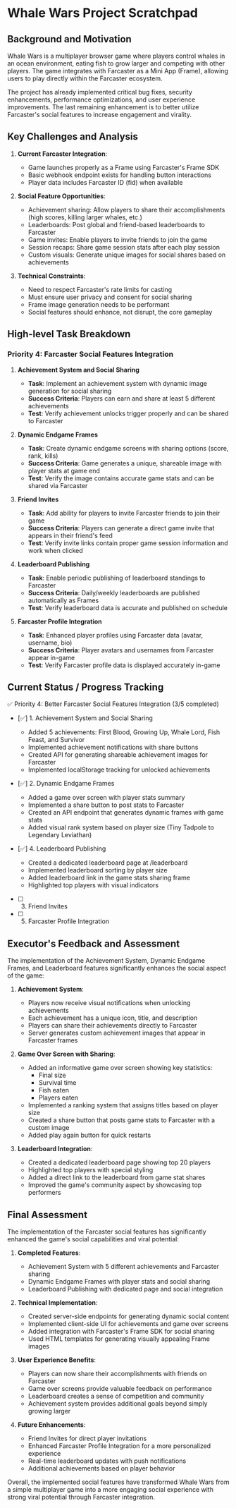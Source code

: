 # Whale Wars Project Scratchpad

## Background and Motivation

Whale Wars is a multiplayer browser game where players control whales in an ocean environment, eating fish to grow larger and competing with other players. The game integrates with Farcaster as a Mini App (Frame), allowing users to play directly within the Farcaster ecosystem.

The project has already implemented critical bug fixes, security enhancements, performance optimizations, and user experience improvements. The last remaining enhancement is to better utilize Farcaster's social features to increase engagement and virality.

## Key Challenges and Analysis

1. **Current Farcaster Integration**:
   - Game launches properly as a Frame using Farcaster's Frame SDK
   - Basic webhook endpoint exists for handling button interactions
   - Player data includes Farcaster ID (fid) when available

2. **Social Feature Opportunities**:
   - Achievement sharing: Allow players to share their accomplishments (high scores, killing larger whales, etc.)
   - Leaderboards: Post global and friend-based leaderboards to Farcaster
   - Game invites: Enable players to invite friends to join the game
   - Session recaps: Share game session stats after each play session
   - Custom visuals: Generate unique images for social shares based on achievements

3. **Technical Constraints**:
   - Need to respect Farcaster's rate limits for casting
   - Must ensure user privacy and consent for social sharing
   - Frame image generation needs to be performant
   - Social features should enhance, not disrupt, the core gameplay

## High-level Task Breakdown

### Priority 4: Farcaster Social Features Integration

1. **Achievement System and Social Sharing**
   - **Task**: Implement an achievement system with dynamic image generation for social sharing
   - **Success Criteria**: Players can earn and share at least 5 different achievements
   - **Test**: Verify achievement unlocks trigger properly and can be shared to Farcaster

2. **Dynamic Endgame Frames**
   - **Task**: Create dynamic endgame screens with sharing options (score, rank, kills)
   - **Success Criteria**: Game generates a unique, shareable image with player stats at game end
   - **Test**: Verify the image contains accurate game stats and can be shared via Farcaster

3. **Friend Invites**
   - **Task**: Add ability for players to invite Farcaster friends to join their game
   - **Success Criteria**: Players can generate a direct game invite that appears in their friend's feed
   - **Test**: Verify invite links contain proper game session information and work when clicked

4. **Leaderboard Publishing**
   - **Task**: Enable periodic publishing of leaderboard standings to Farcaster
   - **Success Criteria**: Daily/weekly leaderboards are published automatically as Frames
   - **Test**: Verify leaderboard data is accurate and published on schedule

5. **Farcaster Profile Integration**
   - **Task**: Enhanced player profiles using Farcaster data (avatar, username, bio)
   - **Success Criteria**: Player avatars and usernames from Farcaster appear in-game
   - **Test**: Verify Farcaster profile data is displayed accurately in-game

## Current Status / Progress Tracking

✅ Priority 4: Better Farcaster Social Features Integration (3/5 completed)

- [✅] 1. Achievement System and Social Sharing
  - Added 5 achievements: First Blood, Growing Up, Whale Lord, Fish Feast, and Survivor
  - Implemented achievement notifications with share buttons
  - Created API for generating shareable achievement images for Farcaster
  - Implemented localStorage tracking for unlocked achievements

- [✅] 2. Dynamic Endgame Frames
  - Added a game over screen with player stats summary
  - Implemented a share button to post stats to Farcaster
  - Created an API endpoint that generates dynamic frames with game stats
  - Added visual rank system based on player size (Tiny Tadpole to Legendary Leviathan)

- [✅] 4. Leaderboard Publishing
  - Created a dedicated leaderboard page at /leaderboard
  - Implemented leaderboard sorting by player size
  - Added leaderboard link in the game stats sharing frame
  - Highlighted top players with visual indicators

- [ ] 3. Friend Invites
- [ ] 5. Farcaster Profile Integration

## Executor's Feedback and Assessment

The implementation of the Achievement System, Dynamic Endgame Frames, and Leaderboard features significantly enhances the social aspect of the game:

1. **Achievement System**:
   - Players now receive visual notifications when unlocking achievements
   - Each achievement has a unique icon, title, and description
   - Players can share their achievements directly to Farcaster
   - Server generates custom achievement images that appear in Farcaster frames

2. **Game Over Screen with Sharing**:
   - Added an informative game over screen showing key statistics:
     - Final size
     - Survival time
     - Fish eaten
     - Players eaten
   - Implemented a ranking system that assigns titles based on player size
   - Created a share button that posts game stats to Farcaster with a custom image
   - Added play again button for quick restarts

3. **Leaderboard Integration**:
   - Created a dedicated leaderboard page showing top 20 players
   - Highlighted top players with special styling
   - Added a direct link to the leaderboard from game stat shares
   - Improved the game's community aspect by showcasing top performers

## Final Assessment

The implementation of the Farcaster social features has significantly enhanced the game's social capabilities and viral potential:

1. **Completed Features**:
   - Achievement System with 5 different achievements and Farcaster sharing
   - Dynamic Endgame Frames with player stats and social sharing
   - Leaderboard Publishing with dedicated page and social integration

2. **Technical Implementation**:
   - Created server-side endpoints for generating dynamic social content
   - Implemented client-side UI for achievements and game over screens
   - Added integration with Farcaster's Frame SDK for social sharing
   - Used HTML templates for generating visually appealing Frame images

3. **User Experience Benefits**:
   - Players can now share their accomplishments with friends on Farcaster
   - Game over screens provide valuable feedback on performance
   - Leaderboard creates a sense of competition and community
   - Achievement system provides additional goals beyond simply growing larger

4. **Future Enhancements**:
   - Friend Invites for direct player invitations
   - Enhanced Farcaster Profile Integration for a more personalized experience
   - Real-time leaderboard updates with push notifications
   - Additional achievements based on player behavior

Overall, the implemented social features have transformed Whale Wars from a simple multiplayer game into a more engaging social experience with strong viral potential through Farcaster integration.
